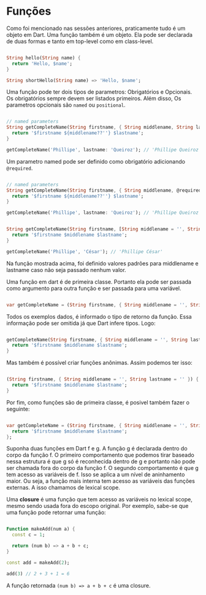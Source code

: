 # Funções

Como foi mencionado nas sessões anteriores, praticamente tudo é um objeto em Dart. Uma função também é um objeto. Ela pode ser declarada de
duas formas e tanto em top-level como em class-level.

```dart

String hello(String name) {
  return 'Hello, $name';
}

String shortHello(String name) => 'Hello, $name';
```

Uma função pode ter dois tipos de parametros: Obrigatórios e Opcionais. Os obrigatórios sempre devem ser listados primeiros. Além disso,
Os parametros opcionais são `named` ou `positional`.

```dart

// named parameters
String getCompleteName(String firstname, { String middlename, String lastname }) {
  return '$firstname ${middlename??''} $lastname';
}

getCompleteName('Phillipe', lastname: 'Queiroz'); // 'Phillipe Queiroz'
```

Um parametro named pode ser definido como obrigatório adicionando `@required`.
```dart

// named parameters
String getCompleteName(String firstname, { String middlename, @required String lastname }) {
  return '$firstname ${middlename??''} $lastname';
}

getCompleteName('Phillipe', lastname: 'Queiroz'); // 'Phillipe Queiroz'
```

```dart

String getCompleteName(String firstname, [String middlename = '', String lastname = '']) {
  return '$firstname $middlename $lastname';
}

getCompleteName('Phillipe', 'César'); // 'Phillipe César'
```

Na função mostrada acima, foi definido valores padrões para middlename e lastname caso não seja passado nenhum valor.

Uma função em dart é de primeira classe. Portanto ela pode ser passada como argumento para outra função e ser passada para uma
variável.

```dart

var getCompleteName = (String firstname, { String middlename = '', String lastname = '' }) => '$firstname $middlename $lastname';
```

Todos os exemplos dados, é informado o tipo de retorno da função. Essa informação pode ser omitida já que Dart infere tipos. Logo:

```dart

getCompleteName(String firstname, { String middlename = '', String lastname = '' }) {
  return '$firstname $middlename $lastname';
}
```

Mas também é possível criar funções anônimas. Assim podemos ter isso:

```dart

(String firstname, { String middlename = '', String lastname = '' }) {
  return '$firstname $middlename $lastname';
}
```

Por fim, como funções são de primeira classe, é posivel também fazer o seguinte:

```dart

var getCompleteName = (String firstname, { String middlename = '', String lastname = '' }) {
  return '$firstname $middlename $lastname';
};
```

Suponha duas funções em Dart f e g. A função g é declarada dentro do corpo da função f. O primeiro comportamento que podemos tirar
baseado nessa estrutura é que g só é reconhecida dentro de g e portanto não pode ser chamada fora do corpo da função f. O segundo
comportamento é que g tem acesso as variáveis de f. Isso se aplica a um nível de aninhamento maior. Ou seja, a função mais interna
tem acesso as variáveis das funções externas. A isso chamamos de lexical scope.

Uma **closure** é uma função que tem acesso as variáveis no lexical scope, mesmo sendo usada fora do escopo original. Por exemplo, sabe-se
que uma função pode retornar uma função:

```dart

Function makeAdd(num a) {
  const c = 1;

  return (num b) => a + b + c;
}

const add = makeAdd(2);

add(3) // 2 + 3 + 1 = 6
```

A função retornada `(num b) => a + b + c` é uma closure.